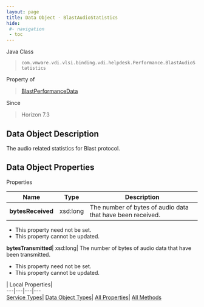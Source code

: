 ```yaml
---
layout: page
title: Data Object - BlastAudioStatistics
hide:
 #- navigation
 - toc
---
```






Java Class  
> `com.vmware.vdi.vlsi.binding.vdi.helpdesk.Performance.BlastAudioStatistics`

Property of  
> [BlastPerformanceData](vdi.helpdesk.Performance.BlastPerformanceData.md#field_detail)

Since  
> Horizon 7.3


## Data Object Description 

The audio related statistics for Blast protocol. 

## Data Object Properties

Properties

Name |  Type |  Description   
---|---|---  
**bytesReceived**|  xsd:long|  The number of bytes of audio data that have been received.   


 * This property need not be set.
 * This property cannot be updated.

  
**bytesTransmitted**|  xsd:long|  The number of bytes of audio data that have been transmitted.   


 * This property need not be set.
 * This property cannot be updated.

  
  
  
 | Local Properties|   
---|---|---|---  
[Service Types](index-mo_types.md)| [Data Object Types](index-do_types.md)| [All Properties](index-properties.md)| [All Methods](index-methods.md)  
  
  
